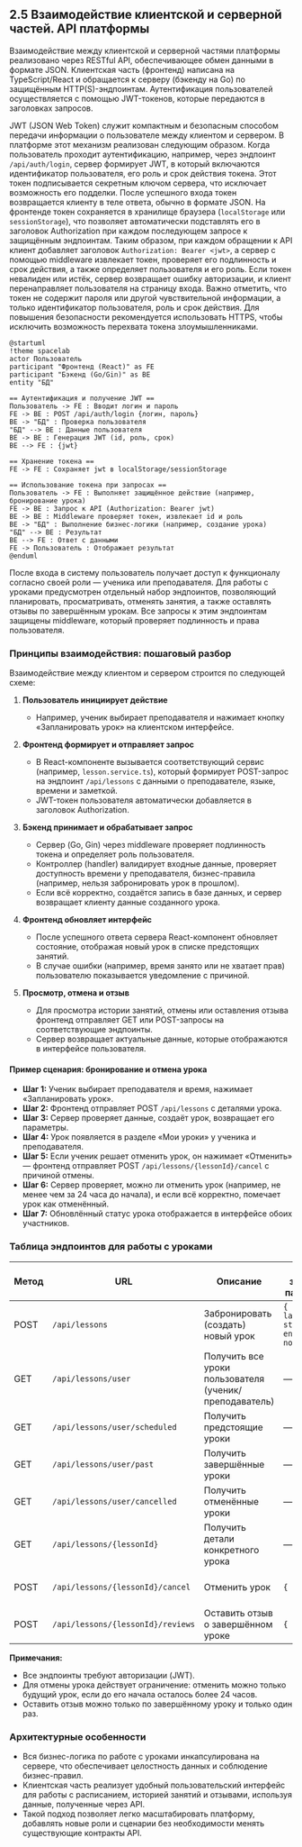## 2.5 Взаимодействие клиентской и серверной частей. API платформы

Взаимодействие между клиентской и серверной частями платформы реализовано через RESTful API, обеспечивающее обмен данными в формате JSON. Клиентская часть (фронтенд) написана на TypeScript/React и обращается к серверу (бэкенду на Go) по защищённым HTTP(S)-эндпоинтам. Аутентификация пользователей осуществляется с помощью JWT-токенов, которые передаются в заголовках запросов.

JWT (JSON Web Token) служит компактным и безопасным способом передачи информации о пользователе между клиентом и сервером. В платформе этот механизм реализован следующим образом. Когда пользователь проходит аутентификацию, например, через эндпоинт `/api/auth/login`, сервер формирует JWT, в который включаются идентификатор пользователя, его роль и срок действия токена. Этот токен подписывается секретным ключом сервера, что исключает возможность его подделки. После успешного входа токен возвращается клиенту в теле ответа, обычно в формате JSON. На фронтенде токен сохраняется в хранилище браузера (`localStorage` или `sessionStorage`), что позволяет автоматически подставлять его в заголовок Authorization при каждом последующем запросе к защищённым эндпоинтам. Таким образом, при каждом обращении к API клиент добавляет заголовок `Authorization: Bearer <jwt>`, а сервер с помощью middleware извлекает токен, проверяет его подлинность и срок действия, а также определяет пользователя и его роль. Если токен невалиден или истёк, сервер возвращает ошибку авторизации, и клиент перенаправляет пользователя на страницу входа. Важно отметить, что токен не содержит пароля или другой чувствительной информации, а только идентификатор пользователя, роль и срок действия. Для повышения безопасности рекомендуется использовать HTTPS, чтобы исключить возможность перехвата токена злоумышленниками.

```plantuml
@startuml
!theme spacelab
actor Пользователь
participant "Фронтенд (React)" as FE
participant "Бэкенд (Go/Gin)" as BE
entity "БД"

== Аутентификация и получение JWT ==
Пользователь -> FE : Вводит логин и пароль
FE -> BE : POST /api/auth/login {логин, пароль}
BE -> "БД" : Проверка пользователя
"БД" --> BE : Данные пользователя
BE -> BE : Генерация JWT (id, роль, срок)
BE --> FE : {jwt}

== Хранение токена ==
FE -> FE : Сохраняет jwt в localStorage/sessionStorage

== Использование токена при запросах ==
Пользователь -> FE : Выполняет защищённое действие (например, бронирование урока)
FE -> BE : Запрос к API (Authorization: Bearer jwt)
BE -> BE : Middleware проверяет токен, извлекает id и роль
BE -> "БД" : Выполнение бизнес-логики (например, создание урока)
"БД" --> BE : Результат
BE --> FE : Ответ с данными
FE -> Пользователь : Отображает результат
@enduml
```

После входа в систему пользователь получает доступ к функционалу согласно своей роли — ученика или преподавателя. Для работы с уроками предусмотрен отдельный набор эндпоинтов, позволяющий планировать, просматривать, отменять занятия, а также оставлять отзывы по завершённым урокам. Все запросы к этим эндпоинтам защищены middleware, который проверяет подлинность и права пользователя.

### Принципы взаимодействия: пошаговый разбор

Взаимодействие между клиентом и сервером строится по следующей схеме:

1. **Пользователь инициирует действие**
   - Например, ученик выбирает преподавателя и нажимает кнопку «Запланировать урок» на клиентском интерфейсе.

2. **Фронтенд формирует и отправляет запрос**
   - В React-компоненте вызывается соответствующий сервис (например, `lesson.service.ts`), который формирует POST-запрос на эндпоинт `/api/lessons` с данными о преподавателе, языке, времени и заметкой.
   - JWT-токен пользователя автоматически добавляется в заголовок Authorization.

3. **Бэкенд принимает и обрабатывает запрос**
   - Сервер (Go, Gin) через middleware проверяет подлинность токена и определяет роль пользователя.
   - Контроллер (handler) валидирует входные данные, проверяет доступность времени у преподавателя, бизнес-правила (например, нельзя забронировать урок в прошлом).
   - Если всё корректно, создаётся запись в базе данных, и сервер возвращает клиенту данные созданного урока.

4. **Фронтенд обновляет интерфейс**
   - После успешного ответа серверa React-компонент обновляет состояние, отображая новый урок в списке предстоящих занятий.
   - В случае ошибки (например, время занято или не хватает прав) пользователю показывается уведомление с причиной.

5. **Просмотр, отмена и отзыв**
   - Для просмотра истории занятий, отмены или оставления отзыва фронтенд отправляет GET или POST-запросы на соответствующие эндпоинты.
   - Сервер возвращает актуальные данные, которые отображаются в интерфейсе пользователя.

#### Пример сценария: бронирование и отмена урока

- **Шаг 1:** Ученик выбирает преподавателя и время, нажимает «Запланировать урок».
- **Шаг 2:** Фронтенд отправляет POST `/api/lessons` с деталями урока.
- **Шаг 3:** Сервер проверяет данные, создаёт урок, возвращает его параметры.
- **Шаг 4:** Урок появляется в разделе «Мои уроки» у ученика и преподавателя.
- **Шаг 5:** Если ученик решает отменить урок, он нажимает «Отменить» — фронтенд отправляет POST `/api/lessons/{lessonId}/cancel` с причиной отмены.
- **Шаг 6:** Сервер проверяет, можно ли отменить урок (например, не менее чем за 24 часа до начала), и если всё корректно, помечает урок как отменённый.
- **Шаг 7:** Обновлённый статус урока отображается в интерфейсе обоих участников.

### Таблица эндпоинтов для работы с уроками

| Метод | URL                                | Описание                                      | Тело запроса / параметры         | Ответ                        |
|-------|------------------------------------|-----------------------------------------------|----------------------------------|------------------------------|
| POST  | `/api/lessons`                     | Забронировать (создать) новый урок            | `{ tutor_id, language_id, start_time, end_time, notes? }` | Данные созданного урока       |
| GET   | `/api/lessons/user`                | Получить все уроки пользователя (ученик/преподаватель) | —                                | Список уроков                |
| GET   | `/api/lessons/user/scheduled`      | Получить предстоящие уроки                    | —                                | Список предстоящих уроков     |
| GET   | `/api/lessons/user/past`           | Получить завершённые уроки                    | —                                | Список завершённых уроков     |
| GET   | `/api/lessons/user/cancelled`      | Получить отменённые уроки                     | —                                | Список отменённых уроков      |
| GET   | `/api/lessons/{lessonId}`          | Получить детали конкретного урока             | —                                | Данные урока                 |
| POST  | `/api/lessons/{lessonId}/cancel`   | Отменить урок                                 | `{ reason }`                     | Сообщение об успешной отмене  |
| POST  | `/api/lessons/{lessonId}/reviews`  | Оставить отзыв о завершённом уроке            | `{ rating }`                     | Данные созданного отзыва      |

**Примечания:**
- Все эндпоинты требуют авторизации (JWT).
- Для отмены урока действует ограничение: отменить можно только будущий урок, если до его начала осталось более 24 часов.
- Оставить отзыв можно только по завершённому уроку и только один раз.

### Архитектурные особенности

- Вся бизнес-логика по работе с уроками инкапсулирована на сервере, что обеспечивает целостность данных и соблюдение бизнес-правил.
- Клиентская часть реализует удобный пользовательский интерфейс для работы с расписанием, историей занятий и отзывами, используя данные, полученные через API.
- Такой подход позволяет легко масштабировать платформу, добавлять новые роли и сценарии без необходимости менять существующие контракты API. 